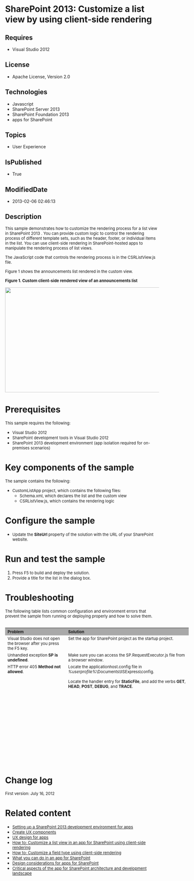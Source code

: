 # SharePoint 2013: Customize a list view by using client-side rendering
## Requires
* Visual Studio 2012
## License
* Apache License, Version 2.0
## Technologies
* Javascript
* SharePoint Server 2013
* SharePoint Foundation 2013
* apps for SharePoint
## Topics
* User Experience
## IsPublished
* True
## ModifiedDate
* 2013-02-06 02:46:13
## Description

<p><span style="font-size:small">This sample demonstrates how to customize the rendering process for a list view in SharePoint 2013 . You can provide custom logic to control the rendering process of different template sets, such as the header, footer, or individual
 items in the list. You can use client-side rendering in SharePoint-hosted apps to manipulate the rendering process of list views.</span></p>
<p><span style="font-size:small">The JavaScript code that controls the rendering process is in the CSRListView.js file.</span></p>
<p><span style="font-size:small">Figure 1 shows the announcements list rendered in the custom view.</span></p>
<p><strong><span style="font-size:small">Figure 1. Custom client-side rendered view of an announcements list</span></strong></p>
<p><span style="font-size:small"><img id="60488" src="http://i1.code.msdn.s-msft.com/sharepoint-2013-customize-61761017/image/file/60488/1/fig2.png" alt="" width="535" height="342"></span></p>
<h1>Prerequisites</h1>
<p><span style="font-size:small">This sample requires the following:</span></p>
<ul>
<li><span style="font-size:small">Visual Studio 2012</span> </li><li><span style="font-size:small">SharePoint development tools in Visual Studio 2012</span>
</li><li><span style="font-size:small">SharePoint 2013 development environment (app isolation required for on-premises scenarios)</span>
</li></ul>
<h1>Key components of the sample</h1>
<p><span style="font-size:small">The sample contains the following:</span></p>
<ul>
<li><span style="font-size:small">CustomListApp project, which contains the following files:</span>
<ul>
<li><span style="font-size:small">Schema.xml, which declares the list and the custom view</span>
</li><li><span style="font-size:small">CSRListView.js, which contains the rendering logic</span>
</li></ul>
</li></ul>
<h1>Configure the sample</h1>
<ul>
<li><span style="font-size:small">Update the <strong>SiteUrl</strong> property of the solution with the URL of your SharePoint website.</span>
</li></ul>
<h1>Run and test the sample</h1>
<ol>
<li><span style="font-size:small">Press F5 to build and deploy the solution.</span>
</li><li><span style="font-size:small">Provide a title for the list in the dialog box.</span>
</li></ol>
<h1>Troubleshooting</h1>
<p><span style="font-size:small">The following table lists common configuration and environment errors that prevent the sample from running or deploying properly and how to solve them.</span></p>
<table border="0" cellspacing="5" cellpadding="5" frame="void" align="left" style="width:601px; height:212px">
<tbody>
<tr style="background-color:#a9a9a9">
<th align="left" scope="col"><strong><span style="font-size:small">Problem </span>
</strong></th>
<th align="left" scope="col"><strong><span style="font-size:small">Solution</span></strong></th>
</tr>
<tr valign="top">
<td><span style="font-size:small">Visual Studio does not open the browser after you press the F5 key.</span></td>
<td><span style="font-size:small">Set the app for SharePoint project as the startup project.</span></td>
</tr>
<tr valign="top">
<td><span style="font-size:small">Unhandled exception <strong>SP is undefined</strong>.</span></td>
<td><span style="font-size:small">Make sure you can access the SP.RequestExecutor.js file from a browser window.</span></td>
</tr>
<tr valign="top">
<td><span style="font-size:small">HTTP error 405 <strong>Method not allowed</strong>.</span></td>
<td><span style="font-size:small">Locate the applicationhost.config file in <em>%userprofile%</em>\Documents\IISExpress\config.</span>
<p><span style="font-size:small">Locate the handler entry for <strong>StaticFile</strong>, and add the verbs
<strong>GET</strong>, <strong>HEAD</strong>, <strong>POST</strong>, <strong>DEBUG</strong>, and
<strong>TRACE</strong>.</span></p>
</td>
</tr>
</tbody>
</table>
<h1><br>
<br>
<span style="font-size:small">&nbsp;</span><br>
<br>
<br>
</h1>
<p>&nbsp;</p>
<p>&nbsp;</p>
<p>&nbsp;</p>
<p>&nbsp;</p>
<h1>Change log</h1>
<p><span style="font-size:small">First version: July 16, 2012</span></p>
<h1>Related content</h1>
<ul>
<li><span style="font-size:small"><a title="http://msdn.microsoft.com/en-us/library/b0878c12-27c9-4eea-ae3b-7e79e5a8838d" href="http://msdn.microsoft.com/en-us/library/b0878c12-27c9-4eea-ae3b-7e79e5a8838d">Setting up a SharePoint 2013 development environment
 for apps</a></span> </li><li><span style="font-size:small"><a href="http://msdn.microsoft.com/en-us/library/bfdd0a58-2cc5-4805-ac89-4bd2fe6f3b09">Create UX components</a></span>
</li><li><span style="font-size:small"><a href="http://msdn.microsoft.com/en-us/library/d60f409a-b292-4c06-8128-88629091b753">UX design for apps</a></span>
</li><li><span style="font-size:small"><a href="http://msdn.microsoft.com/en-us/library/8d5cabb2-70d0-46a0-bfe0-9e21f8d67d86">How to: Customize a list view in an app for SharePoint using client-side rendering</a></span>
</li><li><span style="font-size:small"><a href="http://msdn.microsoft.com/en-us/library/18e32537-d7ed-4fe7-90cf-b6cfab3f85a3">How to: Customize a field type using client-side rendering</a></span>
</li><li><span style="font-size:small"><a title="http://msdn.microsoft.com/en-us/library/26f2999e-db7f-4fe7-a00f-05b009b1927d" href="http://msdn.microsoft.com/en-us/library/26f2999e-db7f-4fe7-a00f-05b009b1927d">What you can do in an app for SharePoint</a></span>
</li><li><span style="font-size:small"><span style="font-size:small"><a href="http://msdn.microsoft.com/en-us/library/0942fdce-3227-496a-8873-399fc1dbb72c">Design considerations for apps for SharePoint</a></span></span>
</li><li><span style="font-size:small"><span style="font-size:small"><span style="font-size:small"><a href="http://msdn.microsoft.com/en-us/library/ae96572b-8f06-4fd3-854f-fc312f7f2d88">Critical aspects of the app for SharePoint architecture and development landscape</a></span></span></span>
</li></ul>
